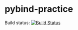 # pybind-practice

Build status: [![Build Status](https://travis-ci.com/avcopan/pybind-practice.svg?token=wE4Tgop3wPQxjpRy3kzh&branch=master)](https://travis-ci.com/avcopan/pybind-practice)

